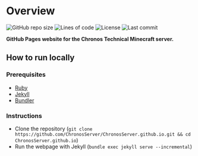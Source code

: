 # Overview
![GitHub repo size](https://img.shields.io/github/repo-size/ChronosServer/ChronosServer.github.io)
![Lines of code](https://img.shields.io/tokei/lines/github/ChronosServer/ChronosServer.github.io)
![License](https://img.shields.io/github/license/ChronosServer/ChronosServer.github.io)
![Last commit](https://img.shields.io/github/last-commit/ChronosServer/ChronosServer.github.io)

**GitHub Pages website for the Chronos Technical Minecraft server.**

## How to run locally
### Prerequisites
 - [Ruby](https://www.ruby-lang.org/en/documentation/installation/)
 - [Jekyll](https://jekyllrb.com/docs/installation/)
 - [Bundler](https://bundler.io/)
### Instructions
 - Clone the repository (`git clone https://github.com/ChronosServer/ChronosServer.github.io.git && cd ChronosServer.github.io`)
 - Run the webpage with Jekyll (`bundle exec jekyll serve --incremental`)

